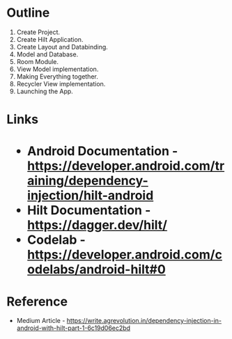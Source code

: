  
 <h1> Outline </h1>
 
1. Create Project.
2. Create Hilt Application.
3. Create Layout and Databinding.
4. Model and Database.
5. Room Module.
6. View Model implementation.
7. Making Everything together.
8. Recycler View implementation.
9. Launching the App.

<h1>Links<h1/>

- Android Documentation - https://developer.android.com/training/dependency-injection/hilt-android
- Hilt Documentation - https://dagger.dev/hilt/
- Codelab - https://developer.android.com/codelabs/android-hilt#0

<h1>Reference</h1>

- Medium Article - https://write.agrevolution.in/dependency-injection-in-android-with-hilt-part-1-6c19d06ec2bd
